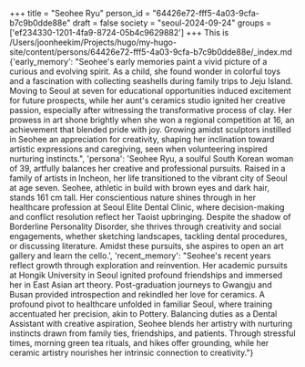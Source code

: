 +++
title = "Seohee Ryu"
person_id = "64426e72-fff5-4a03-9cfa-b7c9b0dde88e"
draft = false
society = "seoul-2024-09-24"
groups = ['ef234330-1201-4fa9-8724-05b4c9629882']
+++
This is /Users/joonheekim/Projects/hugo/my-hugo-site/content/persons/64426e72-fff5-4a03-9cfa-b7c9b0dde88e/_index.md
{'early_memory': "Seohee's early memories paint a vivid picture of a curious and evolving spirit. As a child, she found wonder in colorful toys and a fascination with collecting seashells during family trips to Jeju Island. Moving to Seoul at seven for educational opportunities induced excitement for future prospects, while her aunt's ceramics studio ignited her creative passion, especially after witnessing the transformative process of clay. Her prowess in art shone brightly when she won a regional competition at 16, an achievement that blended pride with joy. Growing amidst sculptors instilled in Seohee an appreciation for creativity, shaping her inclination toward artistic expressions and caregiving, seen when volunteering inspired nurturing instincts.", 'persona': 'Seohee Ryu, a soulful South Korean woman of 39, artfully balances her creative and professional pursuits. Raised in a family of artists in Incheon, her life transitioned to the vibrant city of Seoul at age seven. Seohee, athletic in build with brown eyes and dark hair, stands 161 cm tall. Her conscientious nature shines through in her healthcare profession at Seoul Elite Dental Clinic, where decision-making and conflict resolution reflect her Taoist upbringing. Despite the shadow of Borderline Personality Disorder, she thrives through creativity and social engagements, whether sketching landscapes, tackling dental procedures, or discussing literature. Amidst these pursuits, she aspires to open an art gallery and learn the cello.', 'recent_memory': "Seohee's recent years reflect growth through exploration and reinvention. Her academic pursuits at Hongik University in Seoul ignited profound friendships and immersed her in East Asian art theory. Post-graduation journeys to Gwangju and Busan provided introspection and rekindled her love for ceramics. A profound pivot to healthcare unfolded in familiar Seoul, where training accentuated her precision, akin to Pottery. Balancing duties as a Dental Assistant with creative aspiration, Seohee blends her artistry with nurturing instincts drawn from family ties, friendships, and patients. Through stressful times, morning green tea rituals, and hikes offer grounding, while her ceramic artistry nourishes her intrinsic connection to creativity."}
